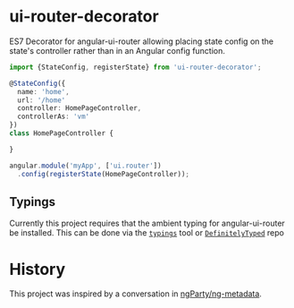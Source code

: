 # ui-router-decorator
ES7 Decorator for angular-ui-router allowing placing state config on the state's controller rather
than in an Angular config function.

```TypeScript
import {StateConfig, registerState} from 'ui-router-decorator';

@StateConfig({
  name: 'home',
  url: '/home'
  controller: HomePageController,
  controllerAs: 'vm'
})
class HomePageController {

}

angular.module('myApp', ['ui.router'])
  .config(registerState(HomePageController));
```

## Typings
Currently this project requires that the ambient typing for angular-ui-router be
installed. This can be done via the [`typings`](https://github.com/typings/typings)
tool or [`DefinitelyTyped`](https://github.com/DefinitelyTyped/DefinitelyTyped) repo

# History
This project was inspired by a conversation in [ngParty/ng-metadata](https://github.com/ngParty/ng-metadata/issues/27).